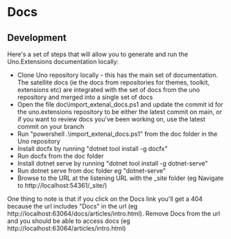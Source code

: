 ﻿# Docs

## Development

Here's a set of steps that will allow you to generate and run the Uno.Extensions documentation locally:
- Clone Uno repository locally - this has the main set of documentation. The satellite docs (ie the docs from repositories for themes, toolkit, extensions etc) are integrated with the set of docs from the uno repository and merged into a single set of docs
- Open the file doc\import_extenal_docs.ps1 and update the commit id for the uno.extensions repository to be either the latest commit on main, or if you want to review docs you've been working on, use the latest commit on your branch
- Run "powershell .\import_extenal_docs.ps1" from the doc folder in the Uno repository
- Install docfx by running "dotnet tool install -g docfx"
- Run docfx from the doc folder
- Install dotnet serve by running "dotnet tool install -g dotnet-serve"
- Run dotnet serve from doc folder eg "dotnet-serve"
- Browse to the URL at the listening URL with the _site folder (eg Navigate to http://localhost:54361/_site/) 

One thing to note is that if you click on the Docs link you'll get a 404 because the url includes "Docs" in the url (eg http://localhost:63064/docs/articles/intro.html). Remove Docs from the url and you should be able to access docs (eg http://localhost:63064/articles/intro.html)